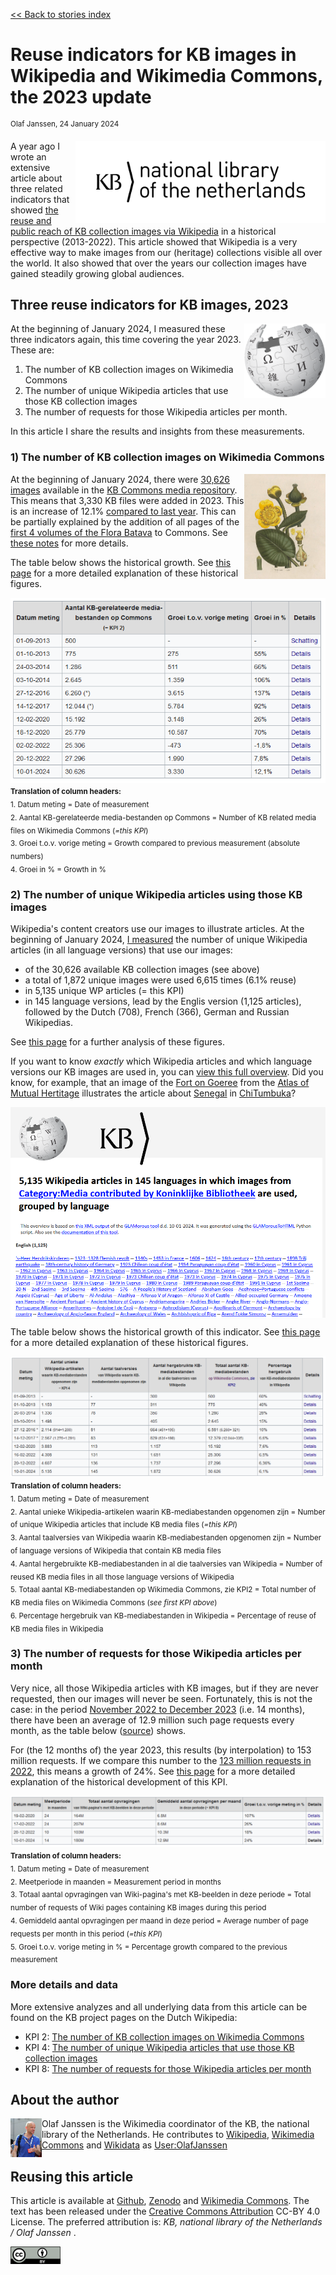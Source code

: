 [<< Back to stories index](https://kbnlwikimedia.github.io/stories/)

# Reuse indicators for KB images in Wikipedia and Wikimedia Commons, the 2023 update
<sup>Olaf Janssen, 24 January 2024</sup>

<img src="https://raw.githubusercontent.com/KBNLwikimedia/KB-Wiki-Stats-Graphs/master/stories/images/KB_Nationale-Bibliotheek_Logo_RGB-Zwart-EN.png" align="right" width="400"/>

A year ago I wrote an extensive article about three related indicators that showed [the reuse and public reach of KB collection images via Wikipedia](https://github.com/KBNLwikimedia/KB-Wiki-Stats-Graphs/blob/master/stories/Three%20reuse%20indicators%20for%20KB%20images%20in%20Wikipedia%20and%20Wikimedia%20Commons,%20in%20a%20historical%20perspective%20(2013-2022).md) in a historical perspective (2013-2022). This article showed that Wikipedia is a very effective way to make images from our (heritage) collections visible all over the world. It also showed that over the years our collection images have gained steadily growing global audiences.

## Three reuse indicators for KB images, 2023

<img src="https://raw.githubusercontent.com/KBNLwikimedia/KB-Wiki-Stats-Graphs/master/stories/images/icon_wp.png" align="right" width="130"/>

At the beginning of January 2024, I measured these three indicators again, this time covering the year 2023. These are:

1. The number of KB collection images on Wikimedia Commons
2. The number of unique Wikipedia articles that use those KB collection images
3. The number of requests for those Wikipedia articles per month.

In this article I share the results and insights from these measurements.

### 1) The number of KB collection images on Wikimedia Commons

<img src="https://raw.githubusercontent.com/KBNLwikimedia/KB-Wiki-Stats-Graphs/master/stories/images/image_56932145521705575562417.png" align="right" width="130"/>

At the beginning of January 2024, there were [30,626 images](https://nl.wikipedia.org/wiki/Wikipedia:GLAM/Koninklijke_Bibliotheek_en_Nationaal_Archief/Resultaten/KPIs/KPI2/KPI2_KB_10-01-2024) available in the [KB Commons media repository](https://commons.wikimedia.org/wiki/Category:Media_contributed_by_Koninklijke_Bibliotheek). This means that 3,330 KB files were added in 2023. This is an increase of 12.1% [compared to last year](https://nl.wikipedia.org/wiki/Wikipedia:GLAM/Koninklijke_Bibliotheek_en_Nationaal_Archief/Resultaten/KPIs/KPI2/KPI2_KB_20-12-2022). This can be partially explained by the addition of all pages of the [first 4 volumes of the Flora Batava](https://commons.wikimedia.org/wiki/Flora_Batava_-_KB_copy) to Commons. See [these notes](https://nl.wikipedia.org/wiki/Wikipedia:GLAM/Koninklijke_Bibliotheek_en_Nationaal_Archief/Resultaten/KPIs/KPI2/KPI2_KB_10-01-2024#Analyse) for more details.

The table below shows the historical growth. See [this page](https://nl.wikipedia.org/wiki/Wikipedia:GLAM/Koninklijke_Bibliotheek_en_Nationaal_Archief/Resultaten/KPIs/KPI2#Historische_ontwikkeling_van_KPI_2) for a more detailed explanation of these historical figures.

<kbd><img src="https://raw.githubusercontent.com/KBNLwikimedia/KB-Wiki-Stats-Graphs/master/stories/images/image_65514679441705576720267.png" align="left"/></kbd><br clear="all"/><sub>**Translation of column headers:**<br/>
    1. Datum meting = Date of measurement<br/>
    2. Aantal KB-gerelateerde media-bestanden op Commons = Number of KB related media files on Wikimedia Commons (*=this KPI*)<br/>
    3. Groei t.o.v. vorige meting = Growth compared to previous measurement (absolute numbers)<br/>
    4. Groei in % = Growth in %</sub>

### 2) The number of unique Wikipedia articles using those KB images

Wikipedia's content creators use our images to illustrate articles. At the beginning of January 2024, [I measured](https://nl.wikipedia.org/wiki/Wikipedia:GLAM/Koninklijke_Bibliotheek_en_Nationaal_Archief/Resultaten/KPIs/KPI4/KPI4_KB_10-01-2024) the number of unique Wikipedia articles (in all language versions) that use our images:

* of the 30,626 available KB collection images (see above)
* a total of 1,872 unique images were used 6,615 times (6.1% reuse)
* in 5,135 unique WP articles (= this KPI)
* in 145 language versions, lead by the Englis version (1,125 articles), followed by the Dutch (708), French (366), German and Russian Wikipedias.

See [this page](https://nl.wikipedia.org/wiki/Wikipedia:GLAM/Koninklijke_Bibliotheek_en_Nationaal_Archief/Resultaten/KPIs/KPI4/KPI4_KB_10-01-2024) for a further analysis of these figures.

If you want to know *exactly* which Wikipedia articles and which language versions our KB images are used in, you can [view this full overview](https://kbnlwikimedia.github.io/GLAMorousToHTML/GLAMorous_MediacontributedbyKoninklijkeBibliotheek_Wikipedia_Mainnamespace_10012024.html). Did you know, for example, that an image of the [Fort on Goeree](https://commons.wikimedia.org/wiki/File:AMH-8133-KB_Floor_plan_of_the_fort_on_Goeree.jpg) from the [Atlas of Mutual Hertitage](https://www.atlasofmutualheritage.nl/nl/page/1485/plattegrond-van-het-fort-op-goeree) illustrates the article about [Senegal](https://tum.wikipedia.org/wiki/Senegal) in [ChiTumbuka](https://en.wikipedia.org/wiki/Tumbuka_language)?

<kbd><img src="https://raw.githubusercontent.com/KBNLwikimedia/KB-Wiki-Stats-Graphs/master/stories/images/image_34572057961705578394761.png" align="left"></kbd><br clear="all"/>

The table below shows the historical growth of this indicator. See [this page](https://nl.wikipedia.org/wiki/Wikipedia:GLAM/Koninklijke_Bibliotheek_en_Nationaal_Archief/Resultaten/KPIs/KPI4#Historische_ontwikkeling_van_KPI_4) for a more detailed explanation of these historical figures.

<kbd><img src="https://raw.githubusercontent.com/KBNLwikimedia/KB-Wiki-Stats-Graphs/master/stories/images/image_763717871705580165642.png" align="left"/></kbd><br clear="all"/><sub>**Translation of column headers:**<br/>
    1. Datum meting = Date of measurement<br/>
    2. Aantal unieke Wikipedia-artikelen waarin KB-mediabestanden opgenomen zijn = Number of unique Wikipedia articles that include KB media files (*=this KPI*) <br/>
    3. Aantal taalversies van Wikipedia waarin KB-mediabestanden opgenomen zijn = Number of language versions of Wikipedia that contain KB media files<br/>
    4. Aantal hergebruikte KB-mediabestanden in al die taalversies van Wikipedia = Number of reused KB media files in all those language versions of Wikipedia<br/>
    5. Totaal aantal KB-mediabestanden op Wikimedia Commons, zie KPI2 = Total number of KB media files on Wikimedia Commons (*see first KPI above*)<br/>
    6. Percentage hergebruik van KB-mediabestanden in Wikipedia = Percentage of reuse of KB media files in Wikipedia</sub>


### 3) The number of requests for those Wikipedia articles per month

Very nice, all those Wikipedia articles with KB images, but if they are never requested, then our images will never be seen. Fortunately, this is not the case: in the period [November 2022 to December 2023](https://nl.wikipedia.org/wiki/Wikipedia:GLAM/Koninklijke_Bibliotheek_en_Nationaal_Archief/Resultaten/KPIs/KPI8/KPI8_KB_10-01-2024) (i.e. 14 months), there have been an average of 12.9 million such page requests every month, as the table below ([source](https://nl.wikipedia.org/wiki/Wikipedia:GLAM/Koninklijke_Bibliotheek_en_Nationaal_Archief/Resultaten/KPIs/KPI8/KPI8_KB_10-01-2024)) shows.

For (the 12 months of) the year 2023, this results (by interpolation) to 153 million requests. If we compare this number to the [123 million requests in 2022](https://nl.wikipedia.org/wiki/Wikipedia:GLAM/Koninklijke_Bibliotheek_en_Nationaal_Archief/Resultaten/KPIs/KPI8/KPI8_KB_20-12-2022), this means a growth of 24%. See [this page](https://nl.wikipedia.org/wiki/Wikipedia:GLAM/Koninklijke_Bibliotheek_en_Nationaal_Archief/Resultaten/KPIs/KPI8#Historische_ontwikkeling_van_KPI_8) for a more detailed explanation of the historical development of this KPI.

<kbd><img src="https://raw.githubusercontent.com/KBNLwikimedia/KB-Wiki-Stats-Graphs/master/stories/images/image_48780918441705583122494.png" align="left"/></kbd><br clear="all"/><sub>**Translation of column headers:**<br/>
    1. Datum meting = Date of measurement<br/>
    2. Meetperiode in maanden = Measurement period in months<br/>
    3. Totaal aantal opvragingen van Wiki-pagina's met KB-beelden in deze periode = Total number of requests of Wiki pages containing KB images during this period<br/>
    4. Gemiddeld aantal opvragingen per maand in deze period = Average number of page requests per month in this period (*=this KPI*)<br/>
    5. Groei t.o.v. vorige meting in % = Percentage growth compared to the previous measurement<br/> </sub>

### More details and data

More extensive analyzes and all underlying data from this article can be found on the KB project pages on the Dutch Wikipedia:

* KPI 2: [The number of KB collection images on Wikimedia Commons](https://nl.wikipedia.org/wiki/Wikipedia:GLAM/Koninklijke_Bibliotheek_en_Nationaal_Archief/Resultaten/KPIs/KPI2)
* KPI 4: [The number of unique Wikipedia articles that use those KB collection images](https://nl.wikipedia.org/wiki/Wikipedia:GLAM/Koninklijke_Bibliotheek_en_Nationaal_Archief/Resultaten/KPIs/KPI4)
* KPI 8: [The number of requests for those Wikipedia articles per month](https://nl.wikipedia.org/wiki/Wikipedia:GLAM/Koninklijke_Bibliotheek_en_Nationaal_Archief/Resultaten/KPIs/KPI8)

## About the author
<img align="left" src="https://raw.githubusercontent.com/KBNLwikimedia/KB-Wiki-Stats-Graphs/master/stories/images/389px-Olaf_Janssen_at_GLAM_WIKI_Tel_Aviv_Conference_2018.JPG" width="50"/>

Olaf Janssen is the Wikimedia coordinator of the KB, the national library of the Netherlands. He contributes to
[Wikipedia](https://nl.wikipedia.org/wiki/Wikipedia:GLAM/Koninklijke_Bibliotheek_en_Nationaal_Archief), [Wikimedia Commons](https://commons.wikimedia.org/wiki/Commons:Koninklijke_Bibliotheek) and [Wikidata](https://www.wikidata.org/wiki/Wikidata:GLAM/Koninklijke_Bibliotheek_Nederland) as [User:OlafJanssen](https://nl.wikipedia.org/wiki/Gebruiker:OlafJanssen)<br>

## Reusing this article
This article is available at [Github](https://github.com/KBNLwikimedia/KB-Wiki-Stats-Graphs/blob/master/stories/Reuse%20indicators%20for%20KB%20images%20in%20Wikipedia%20and%20Wikimedia%20Commons%2C%20the%202023%20update.md), [Zenodo](https://zenodo.org/record/10561249) and [Wikimedia Commons](https://commons.wikimedia.org/wiki/File:Reuse_indicators_for_KB_images_in_Wikipedia_and_Wikimedia_Commons,_the_2023_update.pdf). The text has been released under the [Creative Commons Attribution](https://creativecommons.org/licenses/by/4.0/) CC-BY 4.0 License. The preferred attribution is: *KB, national library of the Netherlands / Olaf Janssen* . 

<kbd><img src="https://raw.githubusercontent.com/KBNLwikimedia/KB-Wiki-Stats-Graphs/master/stories/images/cc-by.png" width="80"/></kbd>
